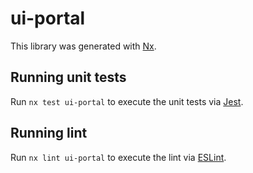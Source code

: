 # ui-portal

This library was generated with [Nx](https://nx.dev).

## Running unit tests

Run `nx test ui-portal` to execute the unit tests via [Jest](https://jestjs.io).

## Running lint

Run `nx lint ui-portal` to execute the lint via [ESLint](https://eslint.org/).

